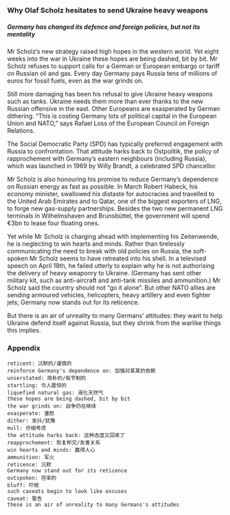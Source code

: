 ### Why Olaf Scholz hesitates to send Ukraine heavy weapons

##### Germany has changed its defence and foreign policies, but not its mentality

Mr Scholz’s new strategy raised high hopes in the western world. Yet eight weeks into the war in Ukraine these hopes are being dashed, bit by bit. Mr Scholz refuses to support calls for a German or European embargo or tariff on Russian oil and gas. Every day Germany pays Russia tens of millions of euros for fossil fuels, even as the war grinds on.

Still more damaging has been his refusal to give Ukraine heavy weapons such as tanks. Ukraine needs them more than ever thanks to the new Russian offensive in the east. Other Europeans are exasperated by German dithering. “This is costing Germany lots of political capital in the European Union and NATO,” says Rafael Loss of the European Council on Foreign Relations.

The Social Democratic Party (SPD) has typically preferred engagement with Russia to confrontation. That attitude harks back to Ostpolitik, the policy of rapprochement with Germany’s eastern neighbours (including Russia), which was launched in 1969 by Willy Brandt, a celebrated SPD chancellor.


Mr Scholz is also honouring his promise to reduce Germany’s dependence on Russian energy as fast as possible. In March Robert Habeck, his economy minister, swallowed his distaste for autocracies and travelled to the United Arab Emirates and to Qatar, one of the biggest exporters of LNG, to forge new gas-supply partnerships. Besides the two new permanent LNG terminals in Wilhelmshaven and Brunsbüttel, the government will spend €3bn to lease four floating ones.

Yet while Mr Scholz is charging ahead with implementing his Zeitenwende, he is neglecting to win hearts and minds. Rather than tirelessly communicating the need to break with old policies on Russia, the soft- spoken Mr Scholz seems to have retreated into his shell. In a televised speech on April 18th, he failed utterly to explain why he is not authorising the delivery of heavy weaponry to Ukraine. (Germany has sent other military kit, such as anti-aircraft and anti-tank missiles and ammunition.) Mr Scholz said the country should not “go it alone”. But other NATO allies are sending armoured vehicles, helicopters, heavy artillery and even fighter jets; Germany now stands out for its reticence.

But there is an air of unreality to many Germans’ attitudes: they want to help Ukraine defend itself against Russia, but they shrink from the warlike things this implies.

### Appendix
```
reticent: 沉默的/谨慎的
reinforce Germany's dependence on: 加强对某某的依赖
unserstated: 简朴的/有节制的
startling: 令人震惊的
liquefied natural gas: 液化天然气
these hopes are being dashed, bit by bit
the war grinds on: 战争仍在继续
exasperate: 激怒
dither: 发抖/犹豫
mull: 仔细考虑
the attitude harks back: 这种态度又回来了
reapprochement: 恢复邦交/友善关系
win hearts and minds: 赢得人心
ammunition: 军火
reticence: 沉默
Germany now stand out for its reticence
outspoken: 坦率的
bluff: 吓唬
such caveats begin to look like excuses
caveat: 警告
these is an air of unreality to many Germans's attitudes
```